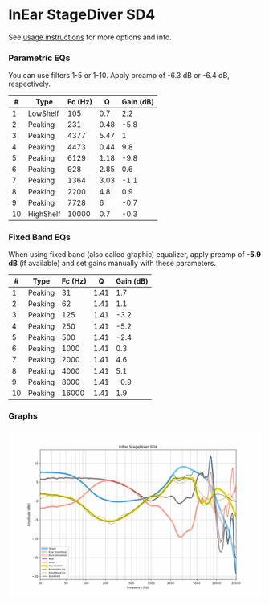 # InEar StageDiver SD4
See [usage instructions](https://github.com/jaakkopasanen/AutoEq#usage) for more options and info.

### Parametric EQs
You can use filters 1-5 or 1-10. Apply preamp of -6.3 dB or -6.4 dB, respectively.

|   # | Type      |   Fc (Hz) |    Q |   Gain (dB) |
|-----|-----------|-----------|------|-------------|
|   1 | LowShelf  |       105 | 0.7  |         2.2 |
|   2 | Peaking   |       231 | 0.48 |        -5.8 |
|   3 | Peaking   |      4377 | 5.47 |         1   |
|   4 | Peaking   |      4473 | 0.44 |         9.8 |
|   5 | Peaking   |      6129 | 1.18 |        -9.8 |
|   6 | Peaking   |       928 | 2.85 |         0.6 |
|   7 | Peaking   |      1364 | 3.03 |        -1.1 |
|   8 | Peaking   |      2200 | 4.8  |         0.9 |
|   9 | Peaking   |      7728 | 6    |        -0.7 |
|  10 | HighShelf |     10000 | 0.7  |        -0.3 |

### Fixed Band EQs
When using fixed band (also called graphic) equalizer, apply preamp of **-5.9 dB** (if available) and set gains manually with these parameters.

|   # | Type    |   Fc (Hz) |    Q |   Gain (dB) |
|-----|---------|-----------|------|-------------|
|   1 | Peaking |        31 | 1.41 |         1.7 |
|   2 | Peaking |        62 | 1.41 |         1.1 |
|   3 | Peaking |       125 | 1.41 |        -3.2 |
|   4 | Peaking |       250 | 1.41 |        -5.2 |
|   5 | Peaking |       500 | 1.41 |        -2.4 |
|   6 | Peaking |      1000 | 1.41 |         0.3 |
|   7 | Peaking |      2000 | 1.41 |         4.6 |
|   8 | Peaking |      4000 | 1.41 |         5.1 |
|   9 | Peaking |      8000 | 1.41 |        -0.9 |
|  10 | Peaking |     16000 | 1.41 |         1.9 |

### Graphs
![](./InEar%20StageDiver%20SD4.png)
